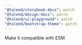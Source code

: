 ```yaml
---
"@talend/storybook-docs": patch
"@talend/design-docs": patch
"@talend/ui-playground": patch
"@talend/bootstrap-theme": patch
---
```


Make it compatible with ESM
